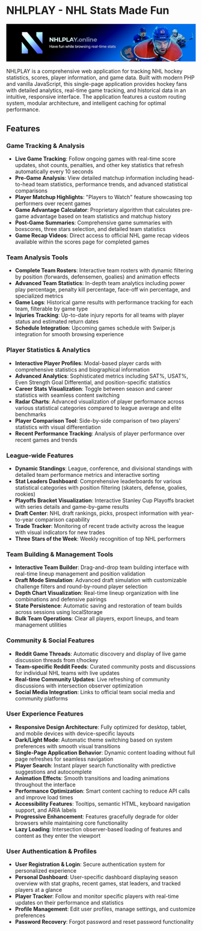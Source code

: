 # NHLPLAY - NHL Stats Made Fun

![NHLPLAY](promo-banner.jpg)

NHLPLAY is a comprehensive web application for tracking NHL hockey statistics, scores, player information, and game data. Built with modern PHP and vanilla JavaScript, this single-page application provides hockey fans with detailed analytics, real-time game tracking, and historical data in an intuitive, responsive interface. The application features a custom routing system, modular architecture, and intelligent caching for optimal performance.

## Features

### Game Tracking & Analysis
- **Live Game Tracking**: Follow ongoing games with real-time score updates, shot counts, penalties, and other key statistics that refresh automatically every 10 seconds
- **Pre-Game Analysis**: View detailed matchup information including head-to-head team statistics, performance trends, and advanced statistical comparisons
- **Player Matchup Highlights**: "Players to Watch" feature showcasing top performers over recent games
- **Game Advantage Calculator**: Proprietary algorithm that calculates pre-game advantage based on team statistics and matchup history
- **Post-Game Summaries**: Comprehensive game summaries with boxscores, three stars selection, and detailed team statistics
- **Game Recap Videos**: Direct access to official NHL game recap videos available within the scores page for completed games

### Team Analysis Tools
- **Complete Team Rosters**: Interactive team rosters with dynamic filtering by position (forwards, defensemen, goalies) and animation effects
- **Advanced Team Statistics**: In-depth team analytics including power play percentage, penalty kill percentage, face-off win percentage, and specialized metrics
- **Game Logs**: Historical game results with performance tracking for each team, filterable by game type
- **Injuries Tracking**: Up-to-date injury reports for all teams with player status and estimated return dates
- **Schedule Integration**: Upcoming games schedule with Swiper.js integration for smooth browsing experience

### Player Statistics & Analytics
- **Interactive Player Profiles**: Modal-based player cards with comprehensive statistics and biographical information
- **Advanced Analytics**: Sophisticated metrics including SAT%, USAT%, Even Strength Goal Differential, and position-specific statistics
- **Career Stats Visualization**: Toggle between season and career statistics with seamless content switching
- **Radar Charts**: Advanced visualization of player performance across various statistical categories compared to league average and elite benchmarks
- **Player Comparison Tool**: Side-by-side comparison of two players' statistics with visual differentiation
- **Recent Performance Tracking**: Analysis of player performance over recent games and trends

### League-wide Features
- **Dynamic Standings**: League, conference, and divisional standings with detailed team performance metrics and interactive sorting
- **Stat Leaders Dashboard**: Comprehensive leaderboards for various statistical categories with position filtering (skaters, defense, goalies, rookies)
- **Playoffs Bracket Visualization**: Interactive Stanley Cup Playoffs bracket with series details and game-by-game results
- **Draft Center**: NHL draft rankings, picks, prospect information with year-to-year comparison capability
- **Trade Tracker**: Monitoring of recent trade activity across the league with visual indicators for new trades
- **Three Stars of the Week**: Weekly recognition of top NHL performers

### Team Building & Management Tools
- **Interactive Team Builder**: Drag-and-drop team building interface with real-time lineup management and position validation
- **Draft Mode Simulation**: Advanced draft simulation with customizable challenge filters and round-by-round player selection
- **Depth Chart Visualization**: Real-time lineup organization with line combinations and defensive pairings
- **State Persistence**: Automatic saving and restoration of team builds across sessions using localStorage
- **Bulk Team Operations**: Clear all players, export lineups, and team management utilities

### Community & Social Features
- **Reddit Game Threads**: Automatic discovery and display of live game discussion threads from r/hockey
- **Team-specific Reddit Feeds**: Curated community posts and discussions for individual NHL teams with live updates
- **Real-time Community Updates**: Live refreshing of community discussions with intersection observer optimization
- **Social Media Integration**: Links to official team social media and community platforms

### User Experience Features
- **Responsive Design Architecture**: Fully optimized for desktop, tablet, and mobile devices with device-specific layouts
- **Dark/Light Mode**: Automatic theme switching based on system preferences with smooth visual transitions
- **Single-Page Application Behavior**: Dynamic content loading without full page refreshes for seamless navigation
- **Player Search**: Instant player search functionality with predictive suggestions and autocomplete
- **Animation Effects**: Smooth transitions and loading animations throughout the interface
- **Performance Optimization**: Smart content caching to reduce API calls and improve load times
- **Accessibility Features**: Tooltips, semantic HTML, keyboard navigation support, and ARIA labels
- **Progressive Enhancement**: Features gracefully degrade for older browsers while maintaining core functionality
- **Lazy Loading**: Intersection observer-based loading of features and content as they enter the viewport

### User Authentication & Profiles
- **User Registration & Login**: Secure authentication system for personalized experience
- **Personal Dashboard**: User-specific dashboard displaying season overview with stat graphs, recent games, stat leaders, and tracked players at a glance
- **Player Tracker**: Follow and monitor specific players with real-time updates on their performance and statistics
- **Profile Management**: Edit user profiles, manage settings, and customize preferences
- **Password Recovery**: Forgot password and reset password functionality
